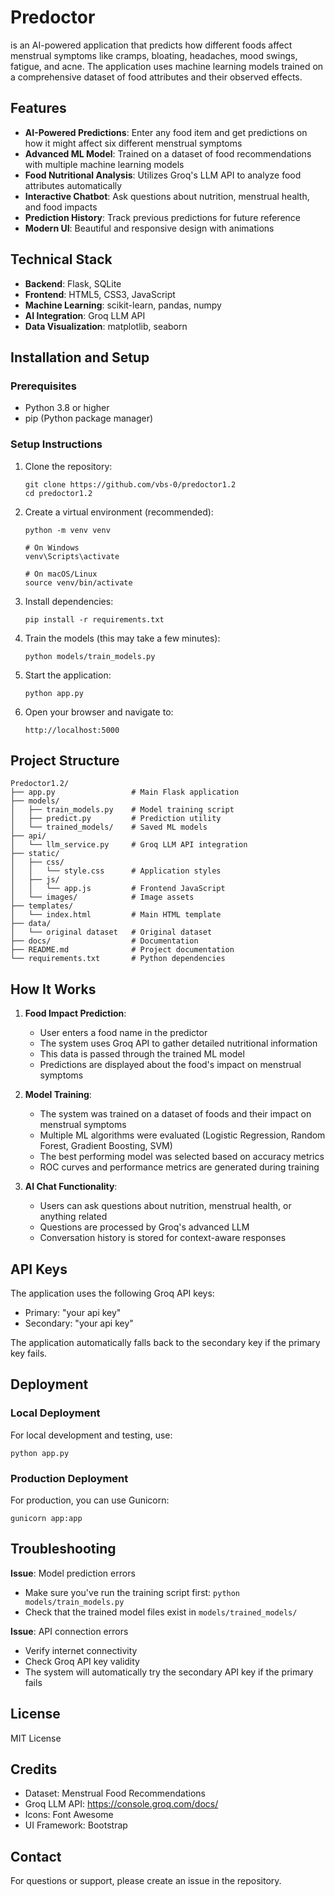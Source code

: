 # Predoctor

is an AI-powered application that predicts how different foods affect menstrual symptoms like cramps, bloating, headaches, mood swings, fatigue, and acne. The application uses machine learning models trained on a comprehensive dataset of food attributes and their observed effects.

## Features

- **AI-Powered Predictions**: Enter any food item and get predictions on how it might affect six different menstrual symptoms
- **Advanced ML Model**: Trained on a dataset of food recommendations with multiple machine learning models
- **Food Nutritional Analysis**: Utilizes Groq's LLM API to analyze food attributes automatically
- **Interactive Chatbot**: Ask questions about nutrition, menstrual health, and food impacts
- **Prediction History**: Track previous predictions for future reference
- **Modern UI**: Beautiful and responsive design with animations

## Technical Stack

- **Backend**: Flask, SQLite
- **Frontend**: HTML5, CSS3, JavaScript
- **Machine Learning**: scikit-learn, pandas, numpy
- **AI Integration**: Groq LLM API
- **Data Visualization**: matplotlib, seaborn

## Installation and Setup

### Prerequisites

- Python 3.8 or higher
- pip (Python package manager)

### Setup Instructions

1. Clone the repository:

   ```
   git clone https://github.com/vbs-0/predoctor1.2
   cd predoctor1.2
   ```

2. Create a virtual environment (recommended):

   ```
   python -m venv venv

   # On Windows
   venv\Scripts\activate

   # On macOS/Linux
   source venv/bin/activate
   ```

3. Install dependencies:

   ```
   pip install -r requirements.txt
   ```

4. Train the models (this may take a few minutes):

   ```
   python models/train_models.py
   ```

5. Start the application:

   ```
   python app.py
   ```

6. Open your browser and navigate to:
   ```
   http://localhost:5000
   ```

## Project Structure

```
Predoctor1.2/
├── app.py                 # Main Flask application
├── models/
│   ├── train_models.py    # Model training script
│   ├── predict.py         # Prediction utility
│   └── trained_models/    # Saved ML models
├── api/
│   └── llm_service.py     # Groq LLM API integration
├── static/
│   ├── css/
│   │   └── style.css      # Application styles
│   ├── js/
│   │   └── app.js         # Frontend JavaScript
│   └── images/            # Image assets
├── templates/
│   └── index.html         # Main HTML template
├── data/
│   └── original dataset   # Original dataset
├── docs/                  # Documentation
├── README.md              # Project documentation
└── requirements.txt       # Python dependencies
```

## How It Works

1. **Food Impact Prediction**:

   - User enters a food name in the predictor
   - The system uses Groq API to gather detailed nutritional information
   - This data is passed through the trained ML model
   - Predictions are displayed about the food's impact on menstrual symptoms

2. **Model Training**:

   - The system was trained on a dataset of foods and their impact on menstrual symptoms
   - Multiple ML algorithms were evaluated (Logistic Regression, Random Forest, Gradient Boosting, SVM)
   - The best performing model was selected based on accuracy metrics
   - ROC curves and performance metrics are generated during training

3. **AI Chat Functionality**:
   - Users can ask questions about nutrition, menstrual health, or anything related
   - Questions are processed by Groq's advanced LLM
   - Conversation history is stored for context-aware responses

## API Keys

The application uses the following Groq API keys:

- Primary: "your api key"
- Secondary: "your api key"

The application automatically falls back to the secondary key if the primary key fails.

## Deployment

### Local Deployment

For local development and testing, use:

```
python app.py
```

### Production Deployment

For production, you can use Gunicorn:

```
gunicorn app:app
```

## Troubleshooting

**Issue**: Model prediction errors

- Make sure you've run the training script first: `python models/train_models.py`
- Check that the trained model files exist in `models/trained_models/`

**Issue**: API connection errors

- Verify internet connectivity
- Check Groq API key validity
- The system will automatically try the secondary API key if the primary fails

## License

MIT License

## Credits

- Dataset: Menstrual Food Recommendations
- Groq LLM API: https://console.groq.com/docs/
- Icons: Font Awesome
- UI Framework: Bootstrap

## Contact

For questions or support, please create an issue in the repository.
